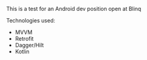 This is a test for an Android dev position open at Blinq

Technologies used:
- MVVM
- Retrofit
- Dagger/Hilt
- Kotlin
